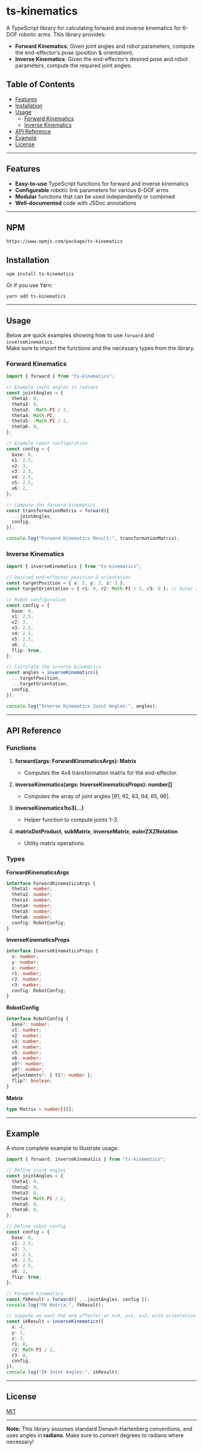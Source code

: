 # ts-kinematics

A TypeScript library for calculating forward and inverse kinematics for 6-DOF robotic arms. This library provides:

- **Forward Kinematics**: Given joint angles and robot parameters, compute the end-effector’s pose (position & orientation).
- **Inverse Kinematics**: Given the end-effector’s desired pose and robot parameters, compute the required joint angles.

## Table of Contents

- [Features](#features)
- [Installation](#installation)
- [Usage](#usage)
  - [Forward Kinematics](#forward-kinematics)
  - [Inverse Kinematics](#inverse-kinematics)
- [API Reference](#api-reference)
- [Example](#example)
- [License](#license)

---

## Features

- **Easy-to-use** TypeScript functions for forward and inverse kinematics
- **Configurable** robotic link parameters for various 6-DOF arms
- **Modular** functions that can be used independently or combined
- **Well-documented** code with JSDoc annotations

---

## NPM

`https://www.npmjs.com/package/ts-kinematics`

## Installation

    npm install ts-kinematics

Or if you use Yarn:

    yarn add ts-kinematics

---

## Usage

Below are quick examples showing how to use `forward` and `inverseKinematics`.  
Make sure to import the functions and the necessary types from the library.

### Forward Kinematics

```ts
import { forward } from "ts-kinematics";

// Example joint angles in radians
const jointAngles = {
  theta1: 0,
  theta2: 0,
  theta3: -Math.PI / 2,
  theta4: Math.PI,
  theta5: -Math.PI / 2,
  theta6: 0,
};

// Example robot configuration
const config = {
  base: 0,
  v1: 2.5,
  v2: 3,
  v3: 2.5,
  v4: 2.5,
  v5: 2.5,
  v6: 2,
};

// Compute the forward kinematics
const transformationMatrix = forward({
  ...jointAngles,
  config,
});

console.log("Forward Kinematics Result:", transformationMatrix);
```

### Inverse Kinematics

```ts
import { inverseKinematics } from "ts-kinematics";

// Desired end-effector position & orientation
const targetPosition = { x: 5, y: 2, z: 3 };
const targetOrientation = { r1: 0, r2: Math.PI / 2, r3: 0 }; // Euler Z-X-Z angles

// Robot configuration
const config = {
  base: 0,
  v1: 2.5,
  v2: 3,
  v3: 2.5,
  v4: 2.5,
  v5: 2.5,
  v6: 2,
  flip: true,
};

// Calculate the inverse kinematics
const angles = inverseKinematics({
  ...targetPosition,
  ...targetOrientation,
  config,
});

console.log("Inverse Kinematics Joint Angles:", angles);
```

---

## API Reference

### Functions

1. **forward(args: ForwardKinematicsArgs): Matrix**

   - Computes the 4x4 transformation matrix for the end-effector.

2. **inverseKinematics(args: InverseKinematicsProps): number[]**

   - Computes the array of joint angles [θ1, θ2, θ3, θ4, θ5, θ6].

3. **inverseKinematics1to3(...)**

   - Helper function to compute joints 1–3.

4. **matrixDotProduct**, **subMatrix**, **inverseMatrix**, **eulerZXZRotation**
   - Utility matrix operations.

### Types

**ForwardKinematicsArgs**

```ts
interface ForwardKinematicsArgs {
  theta1: number;
  theta2: number;
  theta3: number;
  theta4: number;
  theta5: number;
  theta6: number;
  config: RobotConfig;
}
```

**InverseKinematicsProps**

```ts
interface InverseKinematicsProps {
  x: number;
  y: number;
  z: number;
  r1: number;
  r2: number;
  r3: number;
  config: RobotConfig;
}
```

**RobotConfig**

```ts
interface RobotConfig {
  base?: number;
  v1: number;
  v2: number;
  v3: number;
  v4: number;
  v5: number;
  v6: number;
  x0?: number;
  y0?: number;
  adjustments?: { t1?: number };
  flip?: boolean;
}
```

**Matrix**

```ts
type Matrix = number[][];
```

---

## Example

A more complete example to illustrate usage:

```ts
import { forward, inverseKinematics } from "ts-kinematics";

// Define joint angles
const jointAngles = {
  theta1: 0,
  theta2: 0,
  theta3: 0,
  theta4: Math.PI / 2,
  theta5: 0,
  theta6: 0,
};

// Define robot config
const config = {
  base: 0,
  v1: 2.5,
  v2: 3,
  v3: 2.5,
  v4: 2.5,
  v5: 2.5,
  v6: 2,
  flip: true,
};

// Forward kinematics
const fkResult = forward({ ...jointAngles, config });
console.log("FK Matrix:", fkResult);

// Suppose we want the end effector at x=4, y=1, z=3, with orientation Euler ZXZ: (0, π/2, 0)
const ikResult = inverseKinematics({
  x: 4,
  y: 1,
  z: 3,
  r1: 0,
  r2: Math.PI / 2,
  r3: 0,
  config,
});
console.log("IK Joint Angles:", ikResult);
```

---

## License

[MIT](./LICENSE)

---

**Note:** This library assumes standard Denavit-Hartenberg conventions, and uses angles in **radians**. Make sure to convert degrees to radians where necessary!
